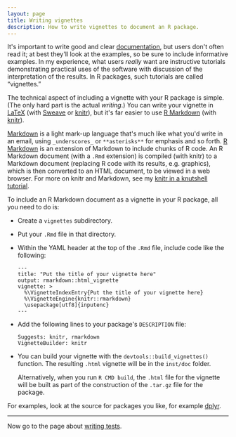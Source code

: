 ```yaml
---
layout: page
title: Writing vignettes
description: How to write vignettes to document an R package.
---
```


It's important to write good and clear [documentation](docs.html), but
users don't often read it; at best they'll look at the examples, so be
sure to include informative examples. In my experience, what users
_really_ want are instructive tutorials demonstrating practical uses
of the software with discussion of the interpretation of the
results. In R packages, such tutorials are called &ldquo;vignettes.&rdquo;

The technical aspect of including a vignette with your R package is
simple. (The only hard part is the actual _writing_.) You can write
your vignette in [LaTeX](http://www.latex-project.org/) (with
[Sweave](http://www.stat.uni-muenchen.de/~leisch/Sweave/) or
[knitr](http://yihui.name/knitr/)), but it's far easier to use
[R Markdown](http://rmarkdown.rstudio.com/) (with
[knitr](http://yihui.name/knitr/)).

[Markdown](http://daringfireball.net/projects/markdown/) is a light
mark-up language that's much like what you'd write in an email, using
`_underscores_` or `**asterisks**` for emphasis and so
forth. [R Markdown](http://rmarkdown.rstudio.com/) is an extension of
Markdown to include chunks of R code. An R Markdown document (with a
`.Rmd` extension) is compiled (with knitr) to a Markdown document
(replacing R code with its results, e.g. graphics), which is then
converted to an HTML document, to be viewed in a web browser. For more
on knitr and Markdown, see my
[knitr in a knutshell tutorial](http://kbroman.org/knitr_knutshell).

To include an R Markdown document as a vignette in your R package, all
you need to do is:

- Create a `vignettes` subdirectory.
- Put your `.Rmd` file in that directory.
- Within the YAML header at the top of the `.Rmd` file, include code
  like the following:

      ---
      title: "Put the title of your vignette here"
      output: rmarkdown::html_vignette
      vignette: >
        %\VignetteIndexEntry{Put the title of your vignette here}
        %\VignetteEngine{knitr::rmarkdown}
        \usepackage[utf8]{inputenc}
      ---

- Add the following lines to your package's `DESCRIPTION` file:

      Suggests: knitr, rmarkdown
      VignetteBuilder: knitr

- You can build your vignette with the `devtools::build_vignettes()` function.
  The resulting `.html` vignette will be in the `inst/doc` folder.

  Alternatively, when you run `R CMD build`, the `.html` file for the
  vignette will be built as part of the construction of the `.tar.gz`
  file for the package.

For examples, look at the source for packages you like, for example
[dplyr](https://github.com/hadley/dplyr/tree/master/vignettes).

---

Now go to the page about [writing tests](tests.html).
